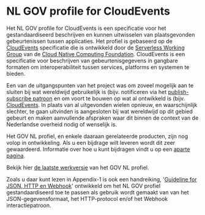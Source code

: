# NL GOV profile for CloudEvents

Het NL GOV profile for CloudEvents is een specificatie voor het gestandaardiseerd
beschrijven en kunnen uitwisselen van plaatsgevonden gebeurtenissen tussen applicaties.
Het profiel is gebaseerd op de [CloudEvents](https://cloudevents.io/) specificatie die is ontwikkeld door de [Serverless Working Group](https://github.com/cncf/wg-serverless) van de
[Cloud Native Computing Foundation](https://www.cncf.io/). CloudEvents is een
specificatie voor beschrijven van gebeurtenisgegevens in gangbare formaten
om interoperabiliteit tussen services, platforms en systemen te bieden.

Een van de uitgangspunten van het project was om zoveel mogelijk aan te sluiten bij wat wereldwijd gebruikelijk is (bijv. notificeren via het [publish-subscribe patroon](https://en.wikipedia.org/wiki/Publish%E2%80%93subscribe_pattern) en om voort te bouwen op wat al ontwikkeld is (bijv. [CloudEvents](https://cloudevents.io/). In plaats van al uitgevonden wielen opnieuw, en waarschijnlijk slechter, te gaan uitvinden is aangesloten bij wat
wereldwijd op dit gebied gebeurt en maken aanvullende afspraken waar dit binnen de context van de Nederlandse overheid nodig of wenselijk is.

Het GOV NL profiel, en enkele daaraan gerelateerde producten, zijn nog volop in ontwikkeling. Als u een bijdrage wilt leveren wordt dit zeer gewaardeerd. Informatie over hoe u kunt bijdragen vindt u op een [aparte pagina](../../CONTRIBUTING.md).

Bekijk hier [de laatste werkversie](https://vng-realisatie.github.io/notificatieservices/GOV-NL-profile-for-CloudEvents/) van het GOV NL profiel.

Zoals u daar kunt lezen in Appendix-1 is ook een handreiking, '[Guideline for JSON, HTTP en Webhook](Use-of-json-http-webhook.md)' ontwikkeld om het NL GOV profiel gestandaardiseerd toe te passen als gebruik wordt gemaakt van van het JSON-gegevensformaat, het HTTP-protocol en/of het Webhook interactiepatroon.
